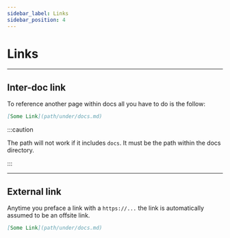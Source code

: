 ```yaml
---
sidebar_label: Links
sidebar_position: 4
---
```


# Links

---

## Inter-doc link

To reference another page within docs all you have to do is the follow:
```markdown
[Some Link](path/under/docs.md)
```

:::caution

The path will not work if it includes `docs`. It must be the path
within the docs directory.

:::

---

## External link

Anytime you preface a link with a `https://...` the link is automatically
assumed to be an offsite link.

```markdown
[Some Link](path/under/docs.md)
```
